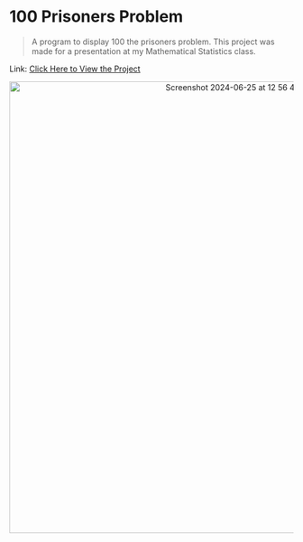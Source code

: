 # 100 Prisoners Problem
> A program to display 100 the prisoners problem. This project was made for a presentation at my Mathematical Statistics class.  
  
Link: [Click Here to View the Project](https://georgey764.github.io/100PrisonersProblem/index.html)  
  
<div align="center"><img width="800" align="center" alt="Screenshot 2024-06-25 at 12 56 48 PM" src="https://github.com/Georgey764/100PrisonersProblem/assets/127057827/6cba78e2-4cf0-4483-8298-422771aeacfb"></div>  
